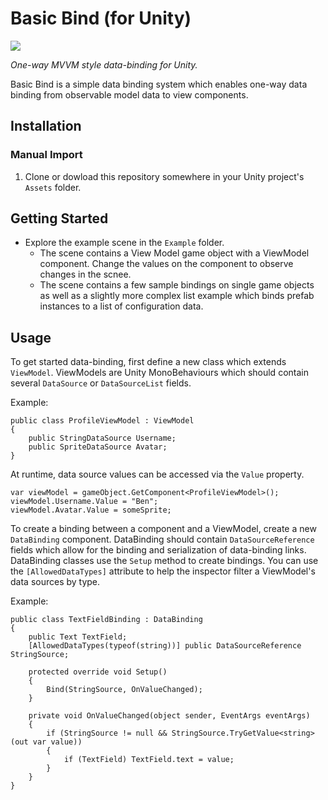 # Basic Bind (for Unity)

![](example.gif)

*One-way MVVM style data-binding for Unity.*

Basic Bind is a simple data binding system which enables one-way data binding from observable model data to view components.


## Installation
### Manual Import
1. Clone or dowload this repository somewhere in your Unity project's `Assets` folder.

## Getting Started
* Explore the example scene in the `Example` folder.
  * The scene contains a View Model game object with a ViewModel component. Change the values on the component to observe changes in the scnee.
  * The scene contains a few sample bindings on single game objects as well as a slightly more complex list example which binds prefab instances to a list of configuration data.

## Usage
To get started data-binding, first define a new class which extends `ViewModel`.
ViewModels are Unity MonoBehaviours which should contain several `DataSource` or `DataSourceList` fields.

Example:
```
public class ProfileViewModel : ViewModel
{
    public StringDataSource Username;
    public SpriteDataSource Avatar;
}
```

At runtime, data source values can be accessed via the `Value` property.
```
var viewModel = gameObject.GetComponent<ProfileViewModel>();
viewModel.Username.Value = "Ben";
viewModel.Avatar.Value = someSprite;
```

To create a binding between a component and a ViewModel, create a new `DataBinding` component.
DataBinding should contain `DataSourceReference` fields which allow for the binding and serialization of data-binding links.
DataBinding classes use the `Setup` method to create bindings.
You can use the `[AllowedDataTypes]` attribute to help the inspector filter a ViewModel's data sources by type.

Example:
```
public class TextFieldBinding : DataBinding
{
    public Text TextField;
    [AllowedDataTypes(typeof(string))] public DataSourceReference StringSource;

    protected override void Setup()
    {
        Bind(StringSource, OnValueChanged);
    }

    private void OnValueChanged(object sender, EventArgs eventArgs)
    {
        if (StringSource != null && StringSource.TryGetValue<string>(out var value))
        {
            if (TextField) TextField.text = value;
        }
    }
}
```
